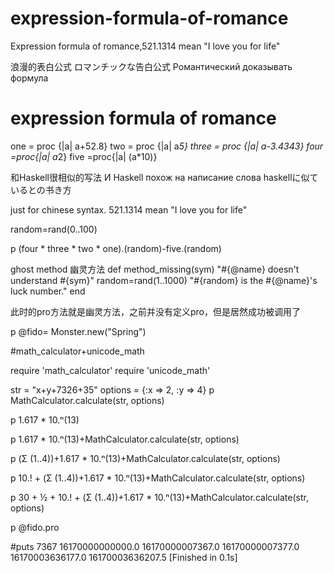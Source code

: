 # expression-formula-of-romance
Expression formula of romance,521.1314 mean "I love you for life"


 浪漫的表白公式
 ロマンチックな告白公式
 Романтический доказывать формула
# expression formula of romance

one = proc {|a| a+52.8}
two = proc {|a| a*5}
three = proc {|a| a-3.4343}
four =proc{|a| a*2}
five =proc{|a| (a*10)}

 和Haskell很相似的写法
 И Haskell похож на написание слова
 haskellに似ているとの书き方

 just for chinese syntax.
 521.1314 mean "I love you for life"


random=rand(0..100)

p (four * three * two * one).(random)-five.(random)



ghost method
幽灵方法
def method_missing(sym)
    "#{@name} doesn't understand #{sym}"
    random=rand(1..1000)
    "#{random} is the #{@name}'s luck number."
end

此时的pro方法就是幽灵方法，之前并没有定义pro，但是居然成功被调用了

p @fido= Monster.new("Spring")




#math_calculator+unicode_math

require 'math_calculator'
require 'unicode_math'


str = "x+y+7326+35"
options = {:x => 2, :y => 4}
p MathCalculator.calculate(str, options)

p 1.617 * 10.ⁿ(13)

p 1.617 * 10.ⁿ(13)+MathCalculator.calculate(str, options)

p (Σ (1..4))+1.617 * 10.ⁿ(13)+MathCalculator.calculate(str, options)

p 10.! + (Σ (1..4))+1.617 * 10.ⁿ(13)+MathCalculator.calculate(str, options)

p 30 + ½ + 10.! + (Σ (1..4))+1.617 * 10.ⁿ(13)+MathCalculator.calculate(str, options)

p @fido.pro




#puts
7367
16170000000000.0
16170000007367.0
16170000007377.0
16170003636177.0
16170003636207.5
[Finished in 0.1s]
